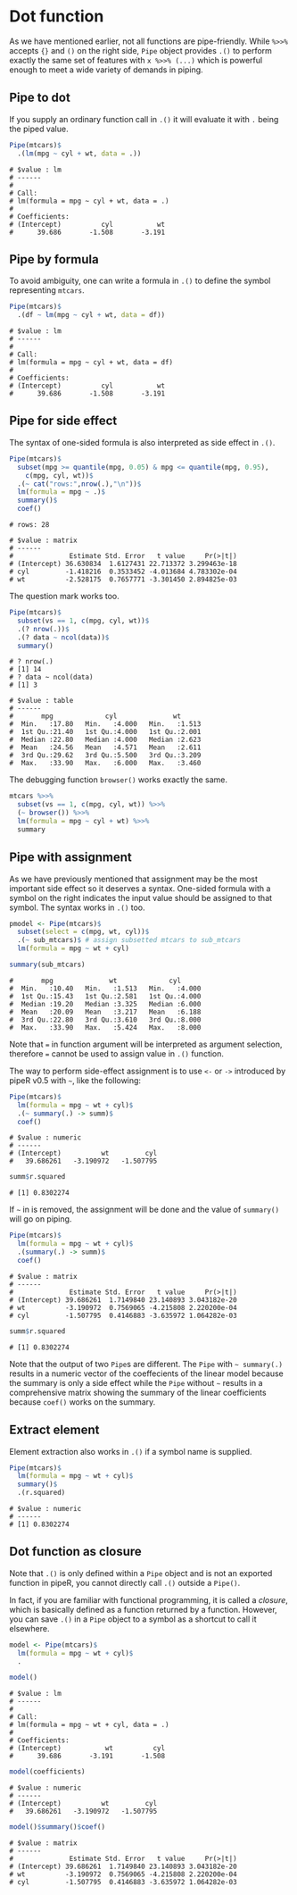 

# Dot function

As we have mentioned earlier, not all functions are pipe-friendly. While `%>>%` accepts `{}` and `()` on the right side, `Pipe` object provides `.()` to perform exactly the same set of features with `x %>>% (...)` which is powerful enough to meet a wide variety of demands in piping.

## Pipe to dot

If you supply an ordinary function call in `.()` it will evaluate it with `.` being the piped value.


```r
Pipe(mtcars)$
  .(lm(mpg ~ cyl + wt, data = .))
```

```
# $value : lm 
# ------
# 
# Call:
# lm(formula = mpg ~ cyl + wt, data = .)
# 
# Coefficients:
# (Intercept)          cyl           wt  
#      39.686       -1.508       -3.191
```

## Pipe by formula

To avoid ambiguity, one can write a formula in `.()` to define the symbol representing `mtcars`.


```r
Pipe(mtcars)$
  .(df ~ lm(mpg ~ cyl + wt, data = df))
```

```
# $value : lm 
# ------
# 
# Call:
# lm(formula = mpg ~ cyl + wt, data = df)
# 
# Coefficients:
# (Intercept)          cyl           wt  
#      39.686       -1.508       -3.191
```

## Pipe for side effect

The syntax of one-sided formula is also interpreted as side effect in `.()`.


```r
Pipe(mtcars)$
  subset(mpg >= quantile(mpg, 0.05) & mpg <= quantile(mpg, 0.95),
    c(mpg, cyl, wt))$
  .(~ cat("rows:",nrow(.),"\n"))$
  lm(formula = mpg ~ .)$
  summary()$
  coef()
```

```
# rows: 28
```

```
# $value : matrix 
# ------
#              Estimate Std. Error   t value     Pr(>|t|)
# (Intercept) 36.630834  1.6127431 22.713372 3.299463e-18
# cyl         -1.418216  0.3533452 -4.013684 4.783302e-04
# wt          -2.528175  0.7657771 -3.301450 2.894825e-03
```

The question mark works too.


```r
Pipe(mtcars)$
  subset(vs == 1, c(mpg, cyl, wt))$
  .(? nrow(.))$
  .(? data ~ ncol(data))$
  summary()
```

```
# ? nrow(.)
# [1] 14
# ? data ~ ncol(data)
# [1] 3
```

```
# $value : table 
# ------
#       mpg             cyl              wt       
#  Min.   :17.80   Min.   :4.000   Min.   :1.513  
#  1st Qu.:21.40   1st Qu.:4.000   1st Qu.:2.001  
#  Median :22.80   Median :4.000   Median :2.623  
#  Mean   :24.56   Mean   :4.571   Mean   :2.611  
#  3rd Qu.:29.62   3rd Qu.:5.500   3rd Qu.:3.209  
#  Max.   :33.90   Max.   :6.000   Max.   :3.460
```

The debugging function `browser()` works exactly the same.

```r
mtcars %>>% 
  subset(vs == 1, c(mpg, cyl, wt)) %>>%
  (~ browser()) %>>%
  lm(formula = mpg ~ cyl + wt) %>>%
  summary
```

## Pipe with assignment

As we have previously mentioned that assignment may be the most important side effect so it deserves a syntax. One-sided formula with a symbol on the right indicates the input value should be assigned to that symbol. The syntax works in `.()` too.


```r
pmodel <- Pipe(mtcars)$
  subset(select = c(mpg, wt, cyl))$
  .(~ sub_mtcars)$ # assign subsetted mtcars to sub_mtcars
  lm(formula = mpg ~ wt + cyl)

summary(sub_mtcars)
```

```
#       mpg              wt             cyl       
#  Min.   :10.40   Min.   :1.513   Min.   :4.000  
#  1st Qu.:15.43   1st Qu.:2.581   1st Qu.:4.000  
#  Median :19.20   Median :3.325   Median :6.000  
#  Mean   :20.09   Mean   :3.217   Mean   :6.188  
#  3rd Qu.:22.80   3rd Qu.:3.610   3rd Qu.:8.000  
#  Max.   :33.90   Max.   :5.424   Max.   :8.000
```

Note that `=` in function argument will be interpreted as argument selection, therefore `=` cannot be used to assign value in `.()` function.

The way to perform side-effect assignment is to use `<-` or `->` introduced by pipeR v0.5 with `~`, like the following:


```r
Pipe(mtcars)$
  lm(formula = mpg ~ wt + cyl)$
  .(~ summary(.) -> summ)$
  coef()
```

```
# $value : numeric 
# ------
# (Intercept)          wt         cyl 
#   39.686261   -3.190972   -1.507795
```

```r
summ$r.squared
```

```
# [1] 0.8302274
```

If `~` in is removed, the assignment will be done and the value of `summary()` will go on piping.


```r
Pipe(mtcars)$
  lm(formula = mpg ~ wt + cyl)$
  .(summary(.) -> summ)$
  coef()
```

```
# $value : matrix 
# ------
#              Estimate Std. Error   t value     Pr(>|t|)
# (Intercept) 39.686261  1.7149840 23.140893 3.043182e-20
# wt          -3.190972  0.7569065 -4.215808 2.220200e-04
# cyl         -1.507795  0.4146883 -3.635972 1.064282e-03
```

```r
summ$r.squared
```

```
# [1] 0.8302274
```

Note that the output of two `Pipe`s are different. The `Pipe` with `~ summary(.)` results in a numeric vector of the coeffecients of the linear model because the summary is only a side effect while the `Pipe` without `~` results in a comprehensive matrix showing the summary of the linear coefficients because `coef()` works on the summary.

## Extract element

Element extraction also works in `.()` if a symbol name is supplied.


```r
Pipe(mtcars)$
  lm(formula = mpg ~ wt + cyl)$
  summary()$
  .(r.squared)
```

```
# $value : numeric 
# ------
# [1] 0.8302274
```

## Dot function as closure

Note that `.()` is only defined within a `Pipe` object and is not an exported function in pipeR, you cannot directly call `.()` outside a `Pipe()`. 

In fact, if you are familiar with functional programming, it is called a *closure*, which is basically defined as a function returned by a function. However, you can save `.()` in a `Pipe` object to a symbol as a shortcut to call it elsewhere.


```r
model <- Pipe(mtcars)$
  lm(formula = mpg ~ wt + cyl)$
  .

model()
```

```
# $value : lm 
# ------
# 
# Call:
# lm(formula = mpg ~ wt + cyl, data = .)
# 
# Coefficients:
# (Intercept)           wt          cyl  
#      39.686       -3.191       -1.508
```

```r
model(coefficients)
```

```
# $value : numeric 
# ------
# (Intercept)          wt         cyl 
#   39.686261   -3.190972   -1.507795
```

```r
model()$summary()$coef()
```

```
# $value : matrix 
# ------
#              Estimate Std. Error   t value     Pr(>|t|)
# (Intercept) 39.686261  1.7149840 23.140893 3.043182e-20
# wt          -3.190972  0.7569065 -4.215808 2.220200e-04
# cyl         -1.507795  0.4146883 -3.635972 1.064282e-03
```
